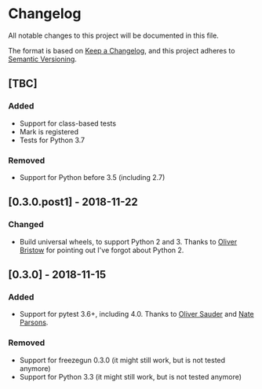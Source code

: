 # Changelog
All notable changes to this project will be documented in this file.

The format is based on [Keep a Changelog](https://keepachangelog.com/en/1.0.0/),
and this project adheres to [Semantic Versioning](https://semver.org/spec/v2.0.0.html).

## [TBC]
### Added
- Support for class-based tests
- Mark is registered
- Tests for Python 3.7

### Removed
- Support for Python before 3.5 (including 2.7)

## [0.3.0.post1] - 2018-11-22
### Changed
- Build universal wheels, to support Python 2 and 3. Thanks to [Oliver Bristow](https://github.com/Code0x58) for pointing out I've forgot about Python 2.

## [0.3.0] - 2018-11-15
### Added
- Support for pytest 3.6+, including 4.0. Thanks to [Oliver Sauder](https://github.com/sliverc) and [Nate Parsons](https://github.com/nsp).

### Removed
- Support for freezegun 0.3.0 (it might still work, but is not tested anymore)
- Support for Python 3.3 (it might still work, but is not tested anymore)
